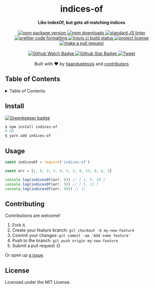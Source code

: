 
<h1 align="center">indices-of</h1>
<div align="center">
  <strong>Like indexOf, but gets all matching indices</strong>
</div>
<br>
<div align="center">
  <a href="https://npmjs.org/package/indices-of">
    <img src="https://img.shields.io/npm/v/indices-of.svg?style=flat-square" alt="npm package version" />
  </a>
  <a href="https://npmjs.org/package/indices-of">
  <img src="https://img.shields.io/npm/dm/indices-of.svg?style=flat-square" alt="npm downloads" />
  </a>
  <a href="https://github.com/feross/standard">
    <img src="https://img.shields.io/badge/code%20style-standard-brightgreen.svg?style=flat-square" alt="standard JS linter" />
  </a>
  <a href="https://github.com/prettier/prettier">
    <img src="https://img.shields.io/badge/styled_with-prettier-ff69b4.svg?style=flat-square" alt="prettier code formatting" />
  </a>
  <a href="https://travis-ci.org/tiaanduplessis/indices-of">
    <img src="https://img.shields.io/travis/tiaanduplessis/indices-of.svg?style=flat-square" alt="travis ci build status" />
  </a>
  <a href="https://github.com/tiaanduplessis/indices-of/blob/master/LICENSE">
    <img src="https://img.shields.io/npm/l/indices-of.svg?style=flat-square" alt="project license" />
  </a>
  <a href="http://makeapullrequest.com">
    <img src="https://img.shields.io/badge/PRs-welcome-brightgreen.svg?style=flat-square" alt="make a pull request" />
  </a>
</div>
<br>
<div align="center">
  <a href="https://github.com/tiaanduplessis/indices-of/watchers">
    <img src="https://img.shields.io/github/watchers/tiaanduplessis/indices-of.svg?style=social" alt="Github Watch Badge" />
  </a>
  <a href="https://github.com/tiaanduplessis/indices-of/stargazers">
    <img src="https://img.shields.io/github/stars/tiaanduplessis/indices-of.svg?style=social" alt="Github Star Badge" />
  </a>
  <a href="https://twitter.com/intent/tweet?text=Check%20out%20indices-of!%20https://github.com/tiaanduplessis/indices-of%20%F0%9F%91%8D">
    <img src="https://img.shields.io/twitter/url/https/github.com/tiaanduplessis/indices-of.svg?style=social" alt="Tweet" />
  </a>
</div>
<br>
<div align="center">
  Built with ❤︎ by <a href="https://github.com/tiaanduplessis">tiaanduplessis</a> and <a href="https://github.com/tiaanduplessis/indices-of/contributors">contributors</a>
</div>

<h2>Table of Contents</h2>
<details>
  <summary>Table of Contents</summary>
  <li><a href="#install">Install</a></li>
  <li><a href="#usage">Usage</a></li>
  <li><a href="#contribute">Contribute</a></li>
  <li><a href="#license">License</a></li>
</details>

## Install

[![Greenkeeper badge](https://badges.greenkeeper.io/tiaanduplessis/indices-of.svg)](https://greenkeeper.io/)

```sh
$ npm install indices-of
# OR
$ yarn add indices-of
```

## Usage

```js
const indicesOf = require('indices-of')

const arr = [1, 6, 2, 3, 4, 5, 2, 9, 13, 6, 6, 5]

console.log(indicesOf(arr, 6)) // [ 1, 9, 10 ]
console.log(indicesOf(arr, 5)) // [ 5, 11 ]
console.log(indicesOf(arr, 99)) // []
```

## Contributing

Contributions are welcome!

1. Fork it.
2. Create your feature branch: `git checkout -b my-new-feature`
3. Commit your changes: `git commit -am 'Add some feature'`
4. Push to the branch: `git push origin my-new-feature`
5. Submit a pull request :D

Or open up [a issue](https://github.com/tiaanduplessis/indices-of/issues).

## License

Licensed under the MIT License.
